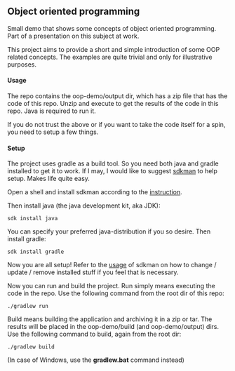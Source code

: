 ## Object oriented programming

Small demo that shows some concepts of object oriented programming. Part of a presentation on this subject at work.

This project aims to provide a short and simple introduction of some OOP related concepts. The examples are quite trivial and only for illustrative purposes.

#### Usage

The repo contains the oop-demo/output dir, which has a zip file that has the code of this repo. Unzip and execute to get the results of the code in this repo. Java is required to run it. 

If you do not trust the above or if you want to take the code itself for a spin, you need to setup a few things.

#### Setup

The project uses gradle as a build tool. So you need both java and gradle installed to get it to work. If I may, I would like to suggest [sdkman](https://sdkman.io/) to help setup. Makes life quite easy.

Open a shell and install sdkman according to the [instruction](https://sdkman.io/install). 

Then install java (the java development kit, aka JDK):

```shell
sdk install java
```

You can specify your preferred java-distribution if you so desire. Then install gradle:

```shell
sdk install gradle
```

Now you are all setup! Refer to the [usage](https://sdkman.io/usage) of sdkman on how to change / update / remove installed stuff if you feel that is necessary.

Now you can run and build the project. Run simply means executing the code in the repo. Use the following command from the root dir of this repo:

```shell
./gradlew run
```

Build means building the application and archiving it in a zip or tar. The results will be placed in the oop-demo/build (and oop-demo/output) dirs. Use the following command to build, again from the root dir:

```shell
./gradlew build
```

(In case of Windows, use the **gradlew.bat** command instead)